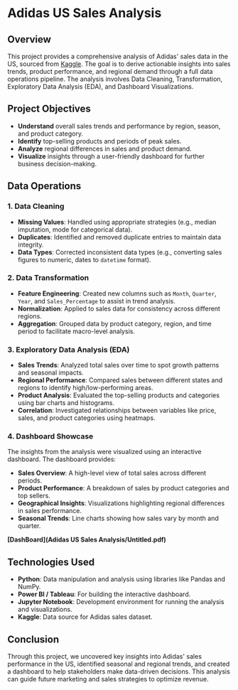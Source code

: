 # Adidas US Sales Analysis

## Overview
This project provides a comprehensive analysis of Adidas' sales data in the US, sourced from [Kaggle](https://www.kaggle.com/). The goal is to derive actionable insights into sales trends, product performance, and regional demand through a full data operations pipeline. The analysis involves Data Cleaning, Transformation, Exploratory Data Analysis (EDA), and Dashboard Visualizations.

## Project Objectives
- **Understand** overall sales trends and performance by region, season, and product category.
- **Identify** top-selling products and periods of peak sales.
- **Analyze** regional differences in sales and product demand.
- **Visualize** insights through a user-friendly dashboard for further business decision-making.

## Data Operations

### 1. Data Cleaning
- **Missing Values**: Handled using appropriate strategies (e.g., median imputation, mode for categorical data).
- **Duplicates**: Identified and removed duplicate entries to maintain data integrity.
- **Data Types**: Corrected inconsistent data types (e.g., converting sales figures to numeric, dates to `datetime` format).

### 2. Data Transformation
- **Feature Engineering**: Created new columns such as `Month`, `Quarter`, `Year`, and `Sales_Percentage` to assist in trend analysis.
- **Normalization**: Applied to sales data for consistency across different regions.
- **Aggregation**: Grouped data by product category, region, and time period to facilitate macro-level analysis.

### 3. Exploratory Data Analysis (EDA)
- **Sales Trends**: Analyzed total sales over time to spot growth patterns and seasonal impacts.
- **Regional Performance**: Compared sales between different states and regions to identify high/low-performing areas.
- **Product Analysis**: Evaluated the top-selling products and categories using bar charts and histograms.
- **Correlation**: Investigated relationships between variables like price, sales, and product categories using heatmaps.

### 4. Dashboard Showcase
The insights from the analysis were visualized using an interactive dashboard. The dashboard provides:
- **Sales Overview**: A high-level view of total sales across different periods.
- **Product Performance**: A breakdown of sales by product categories and top sellers.
- **Geographical Insights**: Visualizations highlighting regional differences in sales performance.
- **Seasonal Trends**: Line charts showing how sales vary by month and quarter.

**[DashBoard](Adidas US Sales Analysis/Untitled.pdf)**

## Technologies Used
- **Python**: Data manipulation and analysis using libraries like Pandas and NumPy.
- **Power BI / Tableau**: For building the interactive dashboard.
- **Jupyter Notebook**: Development environment for running the analysis and visualizations.
- **Kaggle**: Data source for Adidas sales dataset.

## Conclusion
Through this project, we uncovered key insights into Adidas' sales performance in the US, identified seasonal and regional trends, and created a dashboard to help stakeholders make data-driven decisions. This analysis can guide future marketing and sales strategies to optimize revenue.


